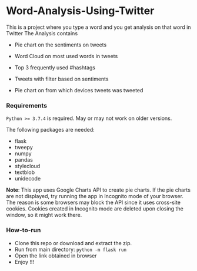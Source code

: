 # Word-Analysis-Using-Twitter
This is a project where you type a word and you get analysis on that word in Twitter 
The Analysis contains 

+ Pie chart on the sentiments on tweets

+ Word Cloud on most used words in tweets

+ Top 3 frequently used #hashtags

+ Tweets with filter based on sentiments 

+ Pie chart on from which devices tweets was tweeted 

### Requirements

`Python >= 3.7.4` is required. May or may not work on older versions.

The following packages are needed:

+ flask
+ tweepy
+ numpy
+ pandas
+ stylecloud
+ textblob
+ unidecode

**Note**:
This app uses Google Charts API to create pie charts. If the pie charts are not displayed, try running the app in Incognito mode of your browser. The reason is some browsers may block the API since it uses cross-site cookies. Cookies created in Incognito mode are deleted upon closing the window, so it might work there.

### How-to-run

+ Clone this repo or download and extract the zip.
+ Run from main directory: `python -m flask run`
+ Open the link obtained in browser
+ Enjoy !!!
